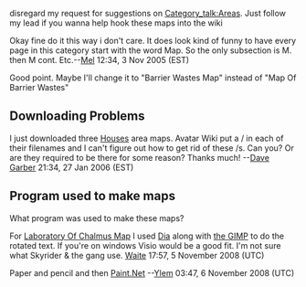 disregard my request for suggestions on
[Category_talk:Areas](Category_talk:Areas "wikilink"). Just follow my
lead if you wanna help hook these maps into the wiki

Okay fine do it this way i don't care. It does look kind of funny to
have every page in this category start with the word Map. So the only
subsection is M. then M cont. Etc.--[Mel](User:Mel.md "wikilink") 12:34,
3 Nov 2005 (EST)

Good point. Maybe I'll change it to "Barrier Wastes Map" instead of "Map
Of Barrier Wastes"

## Downloading Problems

I just downloaded three [Houses](:Category:_Houses.md "wikilink") area
maps. Avatar Wiki put a / in each of their filenames and I can't figure
out how to get rid of these /s. Can you? Or are they required to be
there for some reason? Thanks much! --[Dave
Garber](User:DaveGarber1975.md "wikilink") 21:34, 27 Jan 2006 (EST)

## Program used to make maps

What program was used to make these maps?

For [Laboratory Of Chalmus Map](Laboratory_Of_Chalmus_Map "wikilink") I
used [Dia](http://live.gnome.org/Dia) along with [the
GIMP](http://www.gimp.org) to do the rotated text. If you're on windows
Visio would be a good fit. I'm not sure what Skyrider & the gang use.
[Waite](User:Waite.md "wikilink") 17:57, 5 November 2008 (UTC)

Paper and pencil and then [Paint.Net](http://www.getpaint.net)
--[Ylem](User:Ylem.md "wikilink") 03:47, 6 November 2008 (UTC)
